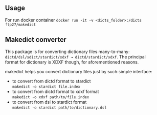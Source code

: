 ## Usage

For run docker container
`docker run -it -v <dicts_folder>:/dicts ftp27/makedict`

## Makedict converter
This package is for converting dictionary files many-to-many: `dictd/dsl/sdict/stardict/xdxf → dictd/stardict/xdxf`. The principal format for dictionary is XDXF though, for aforementioned reasons.

makedict helps you convert dictionary files just by such simple interface:  
* to convert from dictd format to stardict  
`makedict -o stardict file.index`  
* to convert from dictd format to xdxf format  
`makedict -o xdxf path/to/file.index`  
* to convert from dsl to stardict format  
`makedict -o stardict path/to/dictionary.dsl`  
